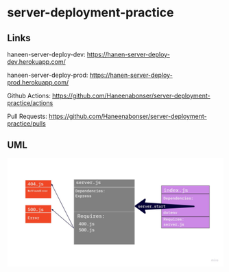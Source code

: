 # server-deployment-practice
## Links
haneen-server-deploy-dev: https://hanen-server-deploy-dev.herokuapp.com/

haneen-server-deploy-prod: https://hanen-server-deploy-prod.herokuapp.com/

Github Actions: https://github.com/Haneenabonser/server-deployment-practice/actions

Pull Requests: https://github.com/Haneenabonser/server-deployment-practice/pulls

## UML 
![uml](lab1.jpg)